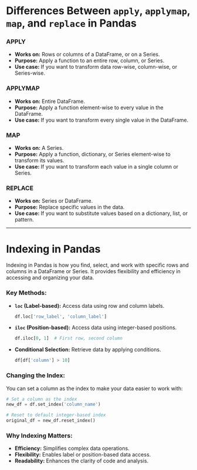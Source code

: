 # Differences Between `apply`, `applymap`, `map`, and `replace` in Pandas

### APPLY
- **Works on:** Rows or columns of a DataFrame, or on a Series.
- **Purpose:** Apply a function to an entire row, column, or Series.
- **Use case:** If you want to transform data row-wise, column-wise, or Series-wise.

### APPLYMAP
- **Works on:** Entire DataFrame.
- **Purpose:** Apply a function element-wise to every value in the DataFrame.
- **Use case:** If you want to transform every single value in the DataFrame.

### MAP
- **Works on:** A Series.
- **Purpose:** Apply a function, dictionary, or Series element-wise to transform its values.
- **Use case:** If you want to transform each value in a single column or Series.

### REPLACE
- **Works on:** Series or DataFrame.
- **Purpose:** Replace specific values in the data.
- **Use case:** If you want to substitute values based on a dictionary, list, or pattern.

---

# Indexing in Pandas

Indexing in Pandas is how you find, select, and work with specific rows and columns in a DataFrame or Series. It provides flexibility and efficiency in accessing and organizing your data.

### Key Methods:

- **`loc` (Label-based):**
  Access data using row and column labels.
  ```python
  df.loc['row_label', 'column_label']
  ```

- **`iloc` (Position-based):**
  Access data using integer-based positions.
  ```python
  df.iloc[0, 1]  # First row, second column
  ```

- **Conditional Selection:**
  Retrieve data by applying conditions.
  ```python
  df[df['column'] > 10]
  ```

### Changing the Index:
You can set a column as the index to make your data easier to work with:
```python
# Set a column as the index
new_df = df.set_index('column_name')

# Reset to default integer-based index
original_df = new_df.reset_index()
```

### Why Indexing Matters:
- **Efficiency:** Simplifies complex data operations.
- **Flexibility:** Enables label or position-based data access.
- **Readability:** Enhances the clarity of code and analysis.
